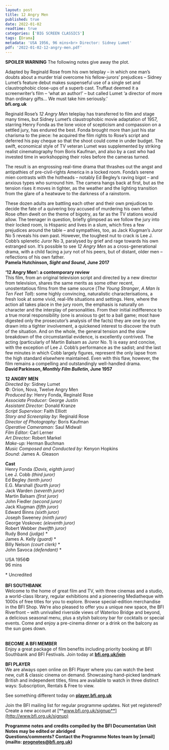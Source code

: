 ```yaml
---
layout: post
title: 12 Angry Men
published: true
date: 2022-01-02
readtime: true
categories: ['BIG SCREEN CLASSICS']
tags: [Drama]
metadata: 'USA 1956, 96 mins<br> Director: Sidney Lumet'
pdf: '2022-01-02-12-angry-men.pdf'
---
```


**SPOILER WARNING** The following notes give away the plot.

Adapted by Reginald Rose from his own teleplay – in which one man’s doubts about a murder trial overcome his fellow-jurors’ prejudices – Sidney Lumet’s feature debut makes suspenseful use of a single set and claustrophobic close-ups of a superb cast. Truffaut deemed it a screenwriter’s film – ‘what an author!’ – but called Lumet ‘a director of more than ordinary gifts... We must take him seriously.’<br>
**bfi.org.uk**

Reginald Rose’s _12 Angry Men_ teleplay has transferred to film and stage many times, but Sidney Lumet’s claustrophobic movie adaptation of 1957, starring Henry Fonda as the lone voice of scepticism and compassion on a settled jury, has endured the best. Fonda brought more than just his star charisma to the piece: he acquired the film rights to Rose’s script and deferred his pay cheque so that the shoot could come in under budget. The swift, economical style of TV veteran Lumet was supplemented by striking realist cinematography from Boris Kaufman, and also by a cast who had invested time in workshopping their roles before the cameras turned.

The result is an engrossing real-time drama that thrashes out the angst and antipathies of pre-civil-rights America in a locked room. Fonda’s serene mien contrasts with the hotheads – notably Ed Begley’s raving bigot – and anxious types who surround him. The camera hangs back at first, but as the tension rises it moves in tighter, as the weather and the lighting transition from the glare of a heatwave to the darkness of a rainstorm.

These dozen adults are battling each other and their own prejudices to decide the fate of a quivering boy accused of murdering his own father. Rose often dwelt on the theme of bigotry, as far as the TV stations would allow. The teenager in question, briefly glimpsed as we follow the jury into their locked room, is Hispanic and lives in a slum, which fires a few prejudices around the table – and sympathies, too, as Jack Klugman’s Juror No 5 reveals his own past. However, the toughest nut to crack is Lee J. Cobb’s splenetic Juror No 3, paralysed by grief and rage towards his own estranged son. It’s possible to see _12 Angry Men_ as a cross-generational drama, with a child facing a jury not of his peers, but of distant, older men – reflections of his own father.<br>
**Pamela Hutchinson, _Sight and Sound_, June 2017**

**‘12 Angry Men’: a contemporary review**<br>
This film, from an original television script and directed by a new director from television, shares the same merits as some other recent, unostentatious films from the same source (_The Young Stranger_, _A Man Is Ten Feet Tall_): some highly convincing, naturalistic characterisations, a fresh look at some vivid, real-life situations and settings. Here, where the action all takes place in the jury room, the emphasis is naturally on character and the interplay of personalities. From their initial indifference to a true moral responsibility (one is anxious to get to a ball game; most have digested only the prosecutor’s analysis of the facts) they are one by one drawn into a tighter involvement, a quickened interest to discover the truth of the situation. And on the whole, the general tension and the slow breakdown of the circumstantial evidence, is excellently contrived. The acting (particularly of Martin Balsam as Juror No. 1) is easy and concise, with the exception of Lee J. Cobb’s performance as the sadist; and the last few minutes in which Cobb largely figures, represent the only lapse from the high standard elsewhere maintained. Even with this flaw, however, the film remains a compelling and outstandingly well-handled drama.<br>
**David Parkinson, _Monthly Film Bulletin_, June 1957**<br>

**12 ANGRY MEN**<br>
_Directed by:_ Sidney Lumet<br>
©: Orion, Nova, Twelve Angry Men<br>
_Produced by:_ Henry Fonda, Reginald Rose<br>
_Associate Producer:_ George Justin<br>
_Assistant Director:_ Donald Kranze<br>
_Script Supervisor:_ Faith Elliott<br>
_Story and Screenplay by:_ Reginald Rose<br>
_Director of Photography:_ Boris Kaufman<br>
_Operative Cameraman:_ Saul Midwall<br>
_Film Editor:_ Carl Lerner<br>
_Art Director:_ Robert Markel<br>
_Make-up:_ Herman Buchman<br>
_Music Composed and Conducted by:_  Kenyon Hopkins<br>
_Sound:_ James A. Gleason<br>

**Cast**<br>
Henry Fonda _(Davis, eighth juror)_<br>
Lee J. Cobb _(third juror)_<br>
Ed Begley _(tenth juror)_<br>
E.G. Marshall _(fourth juror)_<br>
Jack Warden _(seventh juror)_<br>
Martin Balsam _(first juror)_<br>
John Fiedler _(second juror)_<br>
Jack Klugman _(fifth juror)_<br>
Edward Binns _(sixth juror)_<br>
Joseph Sweeney _(ninth juror)_<br>
George Voskovec _(eleventh juror)_<br>
Robert Webber _(twelfth juror)_<br>
Rudy Bond _(judge)_ *<br>
James A. Kelly _(guard)_ *<br>
Billy Nelson _(court clerk)_ *<br>
John Savoca _(defendant)_ *<br>

USA 1956©<br>
96 mins<br>

\* Uncredited<br>
<br>
**BFI SOUTHBANK**  
Welcome to the home of great film and TV, with three cinemas and a studio, a world-class library, regular exhibitions and a pioneering Mediatheque with 1000s of free titles for you to explore. Browse special-edition merchandise in the BFI Shop. We’re also pleased to offer you a unique new space, the BFI Riverfront – with unrivalled riverside views of Waterloo Bridge and beyond, a delicious seasonal menu, plus a stylish balcony bar for cocktails or special events. Come and enjoy a pre-cinema dinner or a drink on the balcony as the sun goes down.  
<br>

**BECOME A BFI MEMBER**  
Enjoy a great package of film benefits including priority booking at BFI Southbank and BFI Festivals. Join today at [**bfi.org.uk/join**](http://www.bfi.org.uk/join)  

**BFI PLAYER**  
 We are always open online on BFI Player where you can watch the best new, cult &amp; classic cinema on demand. Showcasing hand-picked landmark British and independent titles, films are available to watch in three distinct ways: Subscription, Rentals &amp; Free to view.  

See something different today on [**player.bfi.org.uk**](https://player.bfi.org.uk)  

Join the BFI mailing list for regular programme updates. Not yet registered? Create a new account at [**www.bfi.org.uk/signup**](http://www.bfi.org.uk/signup)

**Programme notes and credits compiled by the BFI Documentation Unit  
Notes may be edited or abridged  
Questions/comments? Contact the Programme Notes team by [email](mailto: prognotes@bfi.org.uk)**
